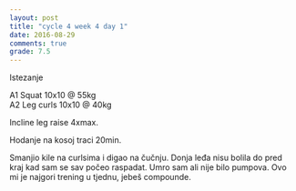 ```yaml
---
layout: post
title: "cycle 4 week 4 day 1"
date: 2016-08-29
comments: true
grade: 7.5
---
```


Istezanje

A1 Squat 10x10 @ 55kg  
A2 Leg curls 10x10 @ 40kg  

Incline leg raise 4xmax.  

Hodanje na kosoj traci 20min.   

Smanjio kile na curlsima i digao na čučnju. Donja leđa nisu bolila do pred kraj kad sam se sav počeo raspadat. Umro sam ali nije bilo pumpova. Ovo mi je najgori trening u tjednu, jebeš compounde.
